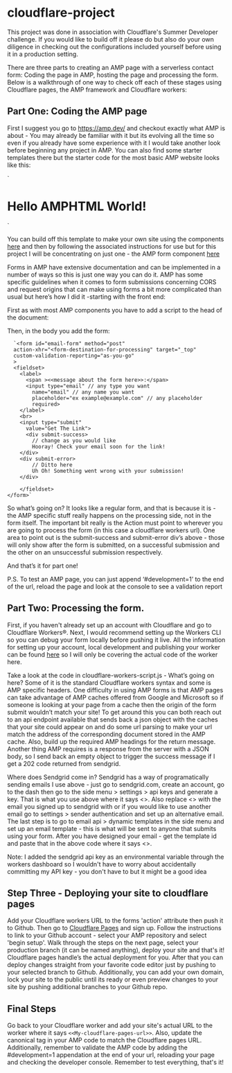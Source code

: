 # cloudflare-project
 
 
This project was done in association with Cloudflare's Summer Developer challenge. If you would like to build off it please do but also do your own diligence in checking out the configurations included yourself before using it in a production setting. 
 
 
There are three parts to creating an AMP page with a serverless contact form: Coding the page in AMP, hosting the page and processing the form. Below is a walkthrough of one way to check off each of these stages using Cloudflare pages, the AMP framework and Cloudflare workers:
 
## Part One: Coding the AMP page
 
First I suggest you go to https://amp.dev/ and checkout exactly what AMP is about - You may already be familiar with it but its evolving all the time so even if you already have some experience with it I would take another look before beginning any project in AMP. You can also find some starter templates there but the starter code for the most basic AMP website looks like this:
 
 
 
`<!doctype html>
<html amp lang="en">
  <head>
    <meta charset="utf-8">
    <script async src="https://cdn.ampproject.org/v0.js"></script>
    <title>Hello, AMPs</title>
    <link rel="canonical" href="https://amp.dev/documentation/guides-and-tutorials/start/create/basic_markup/">
    <meta name="viewport" content="width=device-width,minimum-scale=1,initial-scale=1">
    <style amp-boilerplate>body{-webkit-animation:-amp-start 8s steps(1,end) 0s 1 normal both;-moz-animation:-amp-start 8s steps(1,end) 0s 1 normal both;-ms-animation:-amp-start 8s steps(1,end) 0s 1 normal both;animation:-amp-start 8s steps(1,end) 0s 1 normal both}@-webkit-keyframes -amp-start{from{visibility:hidden}to{visibility:visible}}@-moz-keyframes -amp-start{from{visibility:hidden}to{visibility:visible}}@-ms-keyframes -amp-start{from{visibility:hidden}to{visibility:visible}}@-o-keyframes -amp-start{from{visibility:hidden}to{visibility:visible}}@keyframes -amp-start{from{visibility:hidden}to{visibility:visible}}</style><noscript><style amp-boilerplate>body{-webkit-animation:none;-moz-animation:none;-ms-animation:none;animation:none}</style></noscript>
  </head>
  <body>
    <h1 id="hello">Hello AMPHTML World!</h1>
  </body>
</html>`
 
You can build off this template to make your own site using the components [here](https://amp.dev/documentation/components/) and then by following the associated instructions for use but for this project I will be concentrating on just one - the AMP form component [here](https://amp.dev/documentation/components/amp-form/?format=websites)
 
Forms in AMP have extensive documentation and can be implemented in a number of ways so this is just one way you can do it. AMP has some specific guidelines when it comes to form submissions concerning CORS and request origins that can make using forms a bit more complicated than usual but here’s how I did it -starting with the front end:
 
First as with most AMP components you have to add a script to the head of the document:
 
<script async custom-element="amp-form" src="https://cdn.ampproject.org/v0/amp-form-0.1.js"></script>
 
Then, in the body you add the form:
 
      `<form id="email-form" method="post"
      action-xhr="<form-destination-for-processing" target="_top"
      custom-validation-reporting="as-you-go"
      >
      <fieldset>
        <label>
          <span ><<message about the form here>>:</span>
          <input type="email" // any type you want
            name="email" // any name you want
            placeholder="ex example@example.com" // any placeholder
            required>
        </label>
        <br>
        <input type="submit"
          value="Get The Link">
          <div submit-success>
            // change as you would like
            Hooray! Check your email soon for the link!
        </div>
        <div submit-error>
            // Ditto here
            Uh Oh! Something went wrong with your submission!
        </div>
 
        </fieldset>
    </form>`
 
So what’s going on? It looks like a regular form, and that is because it is - the AMP specific stuff really happens on the processing side, not in the form itself. The important bit really is the Action must point to wherever you are going to process the form (in this case a cloudflare workers url). One area to point out is the submit-success and submit-error div’s above - those will only show after the form is submitted, on a successful submission and the other on an unsuccessful submission respectively. 
 
And that’s it for part one!
 
P.S. To test an AMP page, you can just append ‘#development=1’ to the end of the url, reload the page and look at the console to see a validation report
 
## Part Two: Processing the form.
 
First, if you haven't already set up an account with Cloudflare and go to Cloudflare Workers®. Next, I would recommend setting up the Workers CLI so you can debug your form locally before pushing it live. All the information for setting up your account, local development and publishing your worker can be found [here](https://developers.cloudflare.com/workers/) so I will only be covering the actual code of the worker here.
 
Take a look at the code in cloudflare-workers-script.js - What’s going on here? Some of it is the standard Cloudflare workers syntax and some is AMP specific headers. One difficulty in using AMP forms is that AMP pages can take advantage of AMP caches offered from Google and Microsoft so if someone is looking at your page from a cache then the origin of the form submit wouldn’t match your site! To get around this you can both reach out to an api endpoint available that sends back a json object with the caches that your site could appear on and do some url parsing to make your url match the address of the corresponding document stored in the AMP cache. Also, build up the required AMP headings for the return message. Another thing AMP requires is a response from the server with a JSON body, so I send back an empty object to trigger the success message if I get a 202 code returned from sendgrid. 
 
Where does Sendgrid come in?
Sendgrid has a way of programatically sending emails I use above - just go to sendgrid.com, create an account, go to the dash then go to the side menu > settings > api keys and generate a key. That is what you use above where it says <<your-sendgrid-api-key>>. Also replace <<your-email-from-your-sendgrid-account>> with the email you signed up to sendgrid with or if you would like to use another email go to settings > sender authentication and set up an alternative email. The last step is to go to email api > dynamic templates in the side menu and set up an email template - this is what will be sent to anyone that submits using your form. After you have designed your email - get the template id and paste that in the above code where it says <<your-template-id>>. 
 
Note: I added the sendgrid api key as an environmental variable through the workers dashboard so I wouldn't have to worry about accidentally committing my API key - you don't have to but it might be a good idea
 
 
## Step Three - Deploying your site to cloudflare pages
 
Add your Cloudflare workers URL to the forms 'action' attribute then push it to Github. Then go to [Cloudflare Pages](https://pages.cloudflare.com/) and sign up. Follow the instructions to link to your Github account - select your AMP repository and select 'begin setup'. Walk through the steps on the next page, select your production branch (it can be named anything), deploy your site and that's it! Cloudflare pages handle’s the actual deployment for you. After that you can deploy changes straight from your favorite code editor just by pushing to your selected branch to Github. Additionally, you can add your own domain, lock your site to the public until its ready or even preview changes to your site by pushing additional branches to your Github repo.
 
## Final Steps
 
Go back to your Cloudflare worker and add your site's actual URL to the worker where it says `<<My-cloudflare-pages-url>>`. Also, update the canonical tag in your AMP code to match the Cloudflare pages URL. Additionally, remember to validate the AMP code by adding the #development=1 appendation at the end of your url, reloading your page and checking the developer console. Remember to test everything, that's it!

